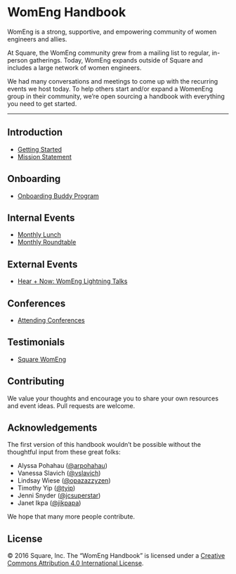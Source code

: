 # WomEng Handbook

WomEng is a strong, supportive, and empowering community of women engineers and allies.

At Square, the WomEng community grew from a mailing list to regular, in-person gatherings. Today, WomEng expands outside of Square and includes a large network of women engineers.

We had many conversations and meetings to come up with the recurring events we host today. To help others start and/or expand a WomenEng group in their community, we’re open sourcing a handbook with everything you need to get started.

***

## Introduction
* [Getting Started](getting_started.md)
* [Mission Statement](mission_statement.md)

## Onboarding
* [Onboarding Buddy Program](onboarding/onboarding_buddy_program.md)

## Internal Events
* [Monthly Lunch](internal_events/monthly_lunch.md)
* [Monthly Roundtable](internal_events/monthly_roundtable.md)

## External Events
* [Hear + Now: WomEng Lightning Talks](external_events/hear_and_now.md)

## Conferences
* [Attending Conferences](conferences/attending.md)

## Testimonials
* [Square WomEng](testimonials/square_womeng.md)

## Contributing
We value your thoughts and encourage you to share your own resources and event ideas. Pull requests are welcome.

## Acknowledgements
The first version of this handbook wouldn’t be possible without the thoughtful input from these great folks:

* Alyssa Pohahau ([@arpohahau](https://twitter.com/arpohahau))
* Vanessa Slavich ([@vslavich](https://twitter.com/vslavich))
* Lindsay Wiese ([@opazazzyzen](https://twitter.com/opazazzyzen))
* Timothy Yip ([@tyip](https://twitter.com/tyip))
* Jenni Snyder ([@jcsuperstar](https://twitter.com/jcsuperstar))
* Janet Ikpa ([@jikpapa](https://twitter.com/jikpapa))

We hope that many more people contribute.

## License

© 2016 Square, Inc. The “WomEng Handbook” is licensed under a [Creative Commons Attribution 4.0 International License](http://creativecommons.org/licenses/by/4.0/).
